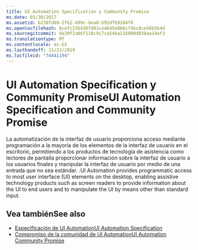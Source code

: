 ```yaml
---
title: UI Automation Specification y Community Promise
ms.date: 03/30/2017
ms.assetid: b238fd69-2f62-499c-bea0-b91dfb9204f0
ms.openlocfilehash: 6cefc23b4307d81ce4645e0b6cf4bc0ce56b5b4d
ms.sourcegitcommit: 9a39f2a06f110c9c7ca54ba216900d038aa14ef3
ms.translationtype: MT
ms.contentlocale: es-ES
ms.lasthandoff: 11/23/2019
ms.locfileid: "74441194"
---
```

# <a name="ui-automation-specification-and-community-promise"></a><span data-ttu-id="9462c-102">UI Automation Specification y Community Promise</span><span class="sxs-lookup"><span data-stu-id="9462c-102">UI Automation Specification and Community Promise</span></span>
<span data-ttu-id="9462c-103">La automatización de la interfaz de usuario proporciona acceso mediante programación a la mayoría de los elementos de la interfaz de usuario en el escritorio, permitiendo a los productos de tecnología de asistencia como lectores de pantalla proporcionar información sobre la interfaz de usuario a los usuarios finales y manipular la interfaz de usuario por medio de una entrada que no sea estándar. .</span><span class="sxs-lookup"><span data-stu-id="9462c-103">UI Automation provides programmatic access to most user interface (UI) elements on the desktop, enabling assistive technology products such as screen readers to provide information about the UI to end users and to manipulate the UI by means other than standard input.</span></span>  
  
## <a name="see-also"></a><span data-ttu-id="9462c-104">Vea también</span><span class="sxs-lookup"><span data-stu-id="9462c-104">See also</span></span>

- [<span data-ttu-id="9462c-105">Especificación de UI Automation</span><span class="sxs-lookup"><span data-stu-id="9462c-105">UI Automation Specification</span></span>](https://developer.microsoft.com/windows/accessible-apps)
- [<span data-ttu-id="9462c-106">Compromiso de la comunidad de UI Automation</span><span class="sxs-lookup"><span data-stu-id="9462c-106">UI Automation Community Promise</span></span>](https://developer.microsoft.com/windows/accessible-apps)
